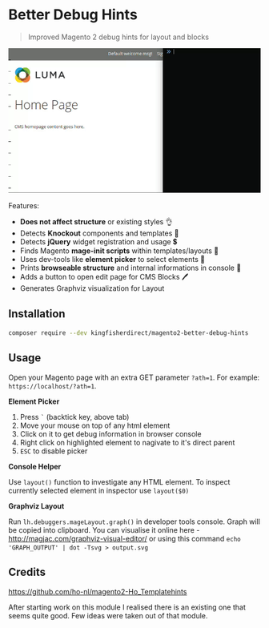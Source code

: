 # Better Debug Hints

> Improved Magento 2 debug hints for layout and blocks

![Example Usage](docs/example.gif)

Features:

- **Does not affect structure** or existing styles 👌
- Detects **Knockout** components and templates 🤜
- Detects **jQuery** widget registration and usage 💲
- Finds Magento **mage-init scripts** within templates/layouts 📌
- Uses dev-tools like **element picker** to select elements 🔫
- Prints **browseable structure** and internal informations in console 👀
- Adds a button to open edit page for CMS Blocks 🖊️
- Generates Graphviz visualization for Layout

## Installation

```sh
composer require --dev kingfisherdirect/magento2-better-debug-hints
```

## Usage

Open your Magento page with an extra GET parameter `?ath=1`. For example:
`https://localhost/?ath=1`.

**Element Picker**

1. Press `` ` `` (backtick key, above tab)
2. Move your mouse on top of any html element
3. Click on it to get debug information in browser console
4. Right click on highlighted element to nagivate to it's direct parent
5. `ESC` to disable picker

**Console Helper**

Use `layout()` function to investigate any HTML element. To inspect currently selected element in inspector use `layout($0)`

**Graphviz Layout**

Run `lh.debuggers.mageLayout.graph()` in developer tools console. Graph will be copied into clipboard. You can visualise it online here - http://magjac.com/graphviz-visual-editor/ or using this command `echo 'GRAPH_OUTPUT' | dot -Tsvg > output.svg`

## Credits

https://github.com/ho-nl/magento2-Ho_Templatehints

After starting work on this module I realised there is an existing one that seems quite good. Few ideas were taken out of that module.
